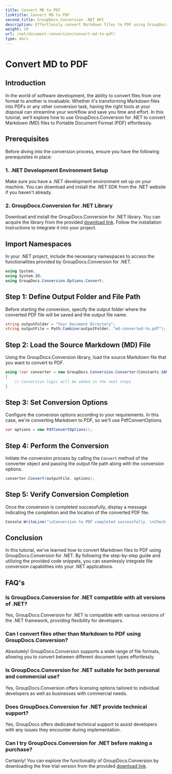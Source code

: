 ```yaml
---
title: Convert MD to PDF
linktitle: Convert MD to PDF
second_title: GroupDocs.Conversion .NET API
description: Effortlessly convert Markdown files to PDF using GroupDocs.Conversion for .NET. Streamline your document workflow.
weight: 19
url: /net/document-conversion/convert-md-to-pdf/
type: docs
---
```

# Convert MD to PDF

## Introduction
In the world of software development, the ability to convert files from one format to another is invaluable. Whether it's transforming Markdown files into PDFs or any other conversion task, having the right tools at your disposal can streamline your workflow and save you time and effort. In this tutorial, we'll explore how to use GroupDocs.Conversion for .NET to convert Markdown (MD) files to Portable Document Format (PDF) effortlessly.
## Prerequisites
Before diving into the conversion process, ensure you have the following prerequisites in place:
### 1. .NET Development Environment Setup
Make sure you have a .NET development environment set up on your machine. You can download and install the .NET SDK from the .NET website if you haven't already.
### 2. GroupDocs.Conversion for .NET Library
Download and install the GroupDocs.Conversion for .NET library. You can acquire the library from the provided [download link](https://releases.groupdocs.com/conversion/net/). Follow the installation instructions to integrate it into your project.

## Import Namespaces
In your .NET project, include the necessary namespaces to access the functionalities provided by GroupDocs.Conversion for .NET.

```csharp
using System;
using System.IO;
using GroupDocs.Conversion.Options.Convert;
```
## Step 1: Define Output Folder and File Path
Before starting the conversion, specify the output folder where the converted PDF file will be saved and the output file name.
```csharp
string outputFolder = "Your Document Directory";
string outputFile = Path.Combine(outputFolder, "md-converted-to.pdf");
```
## Step 2: Load the Source Markdown (MD) File
Using the GroupDocs.Conversion library, load the source Markdown file that you want to convert to PDF.
```csharp
using (var converter = new GroupDocs.Conversion.Converter(Constants.SAMPLE_MD))
{
    // Conversion logic will be added in the next steps
}
```
## Step 3: Set Conversion Options
Configure the conversion options according to your requirements. In this case, we're converting Markdown to PDF, so we'll use PdfConvertOptions.
```csharp
var options = new PdfConvertOptions();
```
## Step 4: Perform the Conversion
Initiate the conversion process by calling the `Convert` method of the converter object and passing the output file path along with the conversion options.
```csharp
converter.Convert(outputFile, options);
```
## Step 5: Verify Conversion Completion
Once the conversion is completed successfully, display a message indicating the completion and the location of the converted PDF file.
```csharp
Console.WriteLine("\nConversion to PDF completed successfully. \nCheck output in {0}", outputFolder);
```

## Conclusion
In this tutorial, we've learned how to convert Markdown files to PDF using GroupDocs.Conversion for .NET. By following the step-by-step guide and utilizing the provided code snippets, you can seamlessly integrate file conversion capabilities into your .NET applications.
## FAQ's
### Is GroupDocs.Conversion for .NET compatible with all versions of .NET?
Yes, GroupDocs.Conversion for .NET is compatible with various versions of the .NET framework, providing flexibility for developers.
### Can I convert files other than Markdown to PDF using GroupDocs.Conversion?
Absolutely! GroupDocs.Conversion supports a wide range of file formats, allowing you to convert between different document types effortlessly.
### Is GroupDocs.Conversion for .NET suitable for both personal and commercial use?
Yes, GroupDocs.Conversion offers licensing options tailored to individual developers as well as businesses with commercial needs.
### Does GroupDocs.Conversion for .NET provide technical support?
Yes, GroupDocs offers dedicated technical support to assist developers with any issues they encounter during implementation.
### Can I try GroupDocs.Conversion for .NET before making a purchase?
Certainly! You can explore the functionality of GroupDocs.Conversion by downloading the free trial version from the provided [download link](https://releases.groupdocs.com/conversion/net/).
